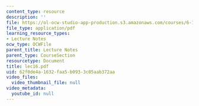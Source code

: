 ```yaml
---
content_type: resource
description: ''
file: https://ol-ocw-studio-app-production.s3.amazonaws.com/courses/6-111-introductory-digital-systems-laboratory-spring-2006/62f0de4a1632faa5b0933c05aab372aa_lec16.pdf
file_type: application/pdf
learning_resource_types:
- Lecture Notes
ocw_type: OCWFile
parent_title: Lecture Notes
parent_type: CourseSection
resourcetype: Document
title: lec16.pdf
uid: 62f0de4a-1632-faa5-b093-3c05aab372aa
video_files:
  video_thumbnail_file: null
video_metadata:
  youtube_id: null
---
```

